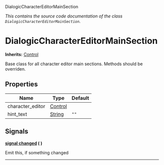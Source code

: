
<div class="header-banner purple">
<div class="header-label purple">DialogicCharacterEditorMainSection</div>
</div>

*This contains the source code documentation of the class `DialogicCharacterEditorMainSection`.*
        
# DialogicCharacterEditorMainSection
**Inherits:** [Control](https://docs.godotengine.org/en/latest/classes/class_control.html#class-control)

Base class for all character editor main sections. Methods should be overriden.
## Properties
Name | Type | Default 
--- | --- | --- 
character_editor | [Control](https://docs.godotengine.org/en/latest/classes/class_control.html#class-control) |   
hint_text | [String](https://docs.godotengine.org/en/latest/classes/class_string.html#class-string) |  `""` 

## Signals


<a class="header" id="signal-changed" href="#signal-changed">**<span class="hljs-attribute">signal</span> [<span class="hljs-title">changed</span>](#signal-changed) ( )** </a>



Emit this, if something changed

---

